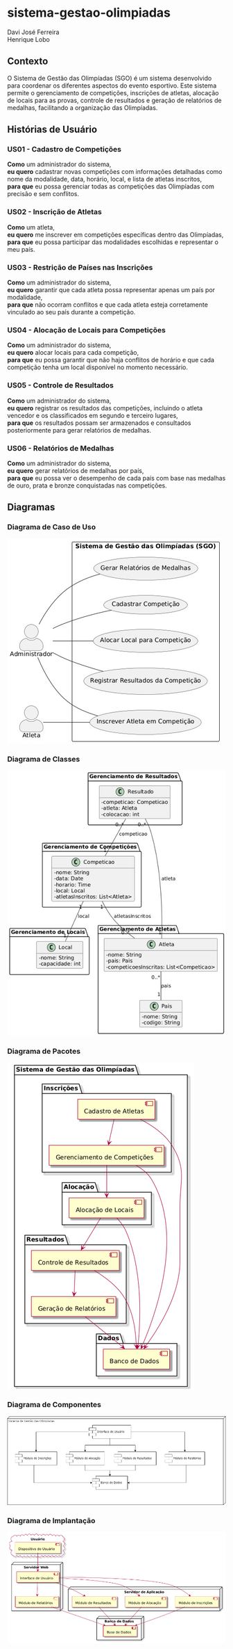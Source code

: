 # sistema-gestao-olimpiadas

Davi José Ferreira  
Henrique Lobo

## Contexto

O Sistema de Gestão das Olimpíadas (SGO) é um sistema desenvolvido para coordenar os diferentes aspectos do evento esportivo. Este sistema permite o gerenciamento de competições, inscrições de atletas, alocação de locais para as provas, controle de resultados e geração de relatórios de medalhas, facilitando a organização das Olimpíadas.

## Histórias de Usuário

### US01 - Cadastro de Competições
**Como** um administrador do sistema,  
**eu quero** cadastrar novas competições com informações detalhadas como nome da modalidade, data, horário, local, e lista de atletas inscritos,  
**para que** eu possa gerenciar todas as competições das Olimpíadas com precisão e sem conflitos.

### US02 - Inscrição de Atletas
**Como** um atleta,  
**eu quero** me inscrever em competições específicas dentro das Olimpíadas,  
**para que** eu possa participar das modalidades escolhidas e representar o meu país.

### US03 - Restrição de Países nas Inscrições
**Como** um administrador do sistema,  
**eu quero** garantir que cada atleta possa representar apenas um país por modalidade,  
**para que** não ocorram conflitos e que cada atleta esteja corretamente vinculado ao seu país durante a competição.

### US04 - Alocação de Locais para Competições
**Como** um administrador do sistema,  
**eu quero** alocar locais para cada competição,  
**para que** eu possa garantir que não haja conflitos de horário e que cada competição tenha um local disponível no momento necessário.

### US05 - Controle de Resultados
**Como** um administrador do sistema,  
**eu quero** registrar os resultados das competições, incluindo o atleta vencedor e os classificados em segundo e terceiro lugares,  
**para que** os resultados possam ser armazenados e consultados posteriormente para gerar relatórios de medalhas.

### US06 - Relatórios de Medalhas
**Como** um administrador do sistema,  
**eu quero** gerar relatórios de medalhas por país,  
**para que** eu possa ver o desempenho de cada país com base nas medalhas de ouro, prata e bronze conquistadas nas competições.

## Diagramas

### Diagrama de Caso de Uso
![Diagrama de Caso de Uso](imagens/diagrama-de-caso-de-uso.jpg)

### Diagrama de Classes
![Diagrama de Classes](imagens/diagrama-de-classes.jpg)

### Diagrama de Pacotes
![Diagrama de Pacotes](imagens/diagrama-de-pacotes.png)

### Diagrama de Componentes
![Diagrama de Componentes](imagens/diagrama-de-componentes.png)

### Diagrama de Implantação
![Diagrama de Implantação](imagens/diagrama-de-implantação.png)
